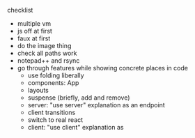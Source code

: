 checklist

- multiple vm
- js off at first
- faux at first
- do the image thing
- check all paths work
- notepad++ and rsync
- go through features while showing concrete places in code
  - use folding liberally
  - components: App
  - layouts
  - suspense (briefly, add and remove)
  - server: "use server" explanation as an endpoint
  - client transitions
  - switch to real react
  - client: "use client" explanation as <script> tag
    - clickable thing
    - maybe some form PE?
    - the whole thing
      - client provider
      - everything together
        - pass color down from image to client image
        - pass action down for storing current color
        - theme provider with context
        - refresh background with a transition animation
- the actual ending lol

